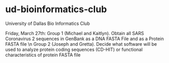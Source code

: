 # ud-bioinformatics-club
University of Dallas Bio Informatics Club

Friday, March 27th:
Group 1 (Michael and Kaitlyn). Obtain all SARS Coronavirus 2 sequences in GenBank as a DNA FASTA File and as a Protein FASTA file \n 
Group 2 (Joseph and Gretta). Decide what software will be used to analyze protein coding sequences (CD-HIT) or functional characteristics of protein FASTA file
